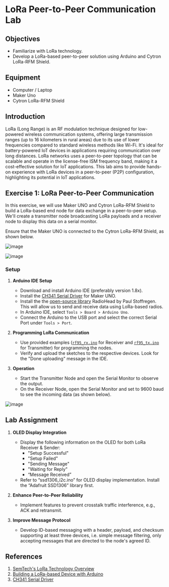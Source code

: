 # LoRa Peer-to-Peer Communication Lab

## Objectives
- Familiarize with LoRa technology.
- Develop a LoRa-based peer-to-peer solution using Arduino and Cytron LoRa-RFM Shield.

## Equipment
- Computer / Laptop
- Maker Uno
- Cytron LoRa-RFM Shield

## Introduction
LoRa (Long Range) is an RF modulation technique designed for low-powered wireless communication systems, offering large transmission ranges (up to 16 kilometers in rural areas) due to its use of lower frequencies compared to standard wireless methods like Wi-Fi. It's ideal for battery-powered IoT devices in applications requiring communication over long distances. LoRa networks uses a peer-to-peer topology that can be scalable and operate in the license-free ISM frequency band, making it a cost-effective solution for IoT applications. This lab aims to provide hands-on experience with LoRa devices in a peer-to-peer (P2P) configuration, highlighting its potential in IoT applications.

## Exercise 1: LoRa Peer-to-Peer Communication
In this exercise, we will use Maker UNO and Cytron LoRa-RFM Shield to build a LoRa-based end node for data exchange in a peer-to-peer setup. We'll create a transmitter node broadcasting LoRa payloads and a receiver node to display this data on a serial monitor.

Ensure that the Maker UNO is connected to the Cytron LoRa-RFM Shield, as shown below.

![image](https://github.com/drfuzzi/CSC2106_LoRa/assets/108112390/f055a011-a423-4d66-b4d8-301729773361)

![image](https://github.com/drfuzzi/CSC2106_LoRa/assets/108112390/37535a86-b00b-4470-b5b9-013846fc0806)

### Setup
1. **Arduino IDE Setup**
   - Download and install Arduino IDE (preferably version 1.8x).
   - Install the [CH341 Serial Driver](https://www.wch.cn/downloads/CH341SER_ZIP.html) for Maker UNO.
   - Install the the [open-source library](https://github.com/PaulStoffregen/RadioHead) RadioHead by Paul Stoffregen. This will allow us to send and receive data using LoRa-based radios.
   - In Arduino IDE, select `Tools > Board > Arduino Uno`.
   - Connect the Arduino to the USB port and select the correct Serial Port under `Tools > Port`.

2. **Programming LoRa Communication**
   - Use provided examples ([`rf95_rx.ino`](rf95_rx.ino) for Receiver and [`rf95_tx.ino`](rf95_tx.ino) for Transmitter) for programming the nodes.
   - Verify and upload the sketches to the respective devices. Look for the "Done uploading" message in the IDE.

3. **Operation**
   - Start the Transmitter Node and open the Serial Monitor to observe the output.
   - On the Receiver Node, open the Serial Monitor and set to 9600 baud to see the incoming data (as shown below).

![image](https://github.com/drfuzzi/CSC2106_LoRa/assets/108112390/1d683107-f2d1-4ac8-aded-52bd0db42ecb)

## Lab Assignment
1. **OLED Display Integration**
   - Display the following information on the OLED for both LoRa Receiver & Sender:
     - "Setup Successful"
     - "Setup Failed"
     - "Sending Message"
     - "Waiting for Reply"
     - “Message Received”
   - Refer to “ssd1306_i2c.ino” for OLED display implementation. Install the “Adafruit SSD1306” library first.

2. **Enhance Peer-to-Peer Reliability**
   - Implement features to prevent crosstalk traffic interference, e.g., ACK and retransmit.

3. **Improve Message Protocol**
   - Develop ID-based messaging with a header, payload, and checksum supporting at least three devices, i.e. simple message filtering, only accepting messages that are directed to the node's agreed ID.

## References
1. [SemTech's LoRa Technology Overview](https://www.semtech.com/lora/what-is-lora)
2. [Building a LoRa-based Device with Arduino](https://www.semtech.com/developer-portal)
3. [CH341 Serial Driver](https://www.wch.cn/downloads/CH341SER_ZIP.html)
